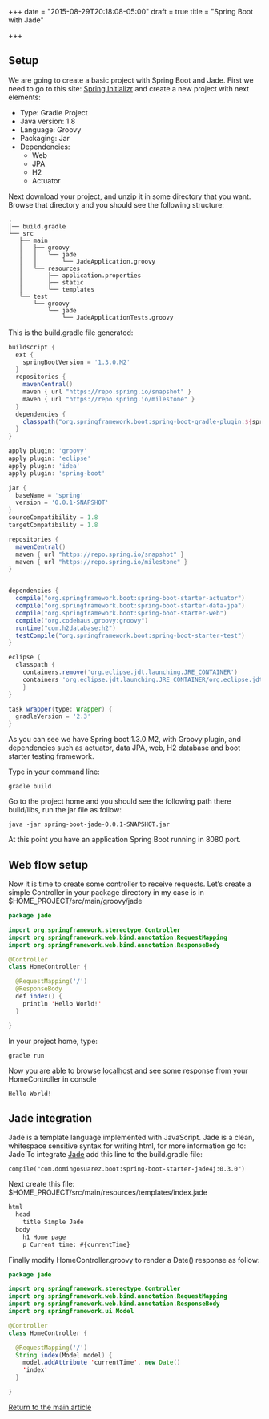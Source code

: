 +++
date = "2015-08-29T20:18:08-05:00"
draft = true
title = "Spring Boot with Jade"

+++
## Setup
We are going to create a basic project with Spring Boot and Jade. First we need to go to this site: [Spring Initializr](http://start.spring.io/) and create a new project with next elements:

* Type: Gradle Project
* Java version: 1.8
* Language: Groovy
* Packaging: Jar
* Dependencies:
  * Web
  * JPA
  * H2
  * Actuator

Next download your project, and unzip it in some directory that you want. Browse that directory and you should see the following structure:

```
.
│── build.gradle
└── src
   ├── main
   │   ├── groovy
   │   │   └── jade
   │   │       └── JadeApplication.groovy
   │   └── resources
   │       ├── application.properties
   │       ├── static
   │       └── templates
   └── test
       └── groovy
           └── jade
               └── JadeApplicationTests.groovy
```

This is the build.gradle file generated:

```groovy
buildscript {
  ext {
    springBootVersion = '1.3.0.M2'
  }
  repositories {
    mavenCentral()
    maven { url "https://repo.spring.io/snapshot" }
    maven { url "https://repo.spring.io/milestone" }
  }
  dependencies {
    classpath("org.springframework.boot:spring-boot-gradle-plugin:${springBootVersion}")
  }
}

apply plugin: 'groovy'
apply plugin: 'eclipse'
apply plugin: 'idea'
apply plugin: 'spring-boot'

jar {
  baseName = 'spring'
  version = '0.0.1-SNAPSHOT'
}
sourceCompatibility = 1.8
targetCompatibility = 1.8

repositories {
  mavenCentral()
  maven { url "https://repo.spring.io/snapshot" }
  maven { url "https://repo.spring.io/milestone" }
}


dependencies {
  compile("org.springframework.boot:spring-boot-starter-actuator")
  compile("org.springframework.boot:spring-boot-starter-data-jpa")
  compile("org.springframework.boot:spring-boot-starter-web")
  compile("org.codehaus.groovy:groovy")
  runtime("com.h2database:h2")
  testCompile("org.springframework.boot:spring-boot-starter-test")
}

eclipse {
  classpath {
    containers.remove('org.eclipse.jdt.launching.JRE_CONTAINER')
    containers 'org.eclipse.jdt.launching.JRE_CONTAINER/org.eclipse.jdt.internal.debug.ui.launcher.StandardVMType/JavaSE-1.8'
    }
}

task wrapper(type: Wrapper) {
  gradleVersion = '2.3'
}
```

As you can see we have Spring boot 1.3.0.M2, with Groovy plugin, and dependencies such as actuator, data JPA, web, H2 database and boot starter testing framework.

Type in your command line:

```
gradle build
```

Go to the project home and you should see the following path there build/libs, run the jar file as follow:

```
java -jar spring-boot-jade-0.0.1-SNAPSHOT.jar
```

At this point you have an application Spring Boot running in 8080 port.

## Web flow setup
Now it is time to create some controller to receive requests. Let’s create a simple Controller in your package directory in my case is in $HOME_PROJECT/src/main/groovy/jade

```java
package jade

import org.springframework.stereotype.Controller
import org.springframework.web.bind.annotation.RequestMapping
import org.springframework.web.bind.annotation.ResponseBody

@Controller
class HomeController {

  @RequestMapping('/')
  @ResponseBody
  def index() {
    println 'Hello World!'
  }

}
```

In your project home, type:

```
gradle run
```

Now you are able to browse [localhost](http://localhost:8080/) and see some response from your HomeController in console

```
Hello World!
```

## Jade integration
Jade is a template language implemented with JavaScript. Jade is a clean, whitespace sensitive syntax for writing html, for more information go to: Jade To integrate [Jade](http://jade-lang.com/) add this line to the build.gradle file:

```
compile("com.domingosuarez.boot:spring-boot-starter-jade4j:0.3.0")
```

Next create this file: $HOME_PROJECT/src/main/resources/templates/index.jade

```html
html
  head
    title Simple Jade
  body
    h1 Home page
    p Current time: #{currentTime}
```

Finally modify HomeController.groovy to render a Date() response as follow:

```java
package jade

import org.springframework.stereotype.Controller
import org.springframework.web.bind.annotation.RequestMapping
import org.springframework.web.bind.annotation.ResponseBody
import org.springframework.ui.Model

@Controller
class HomeController {

  @RequestMapping('/')
  String index(Model model) {
    model.addAttribute 'currentTime', new Date()
    'index'
  }

}
```

[Return to the main article](/techtalk/spring)


